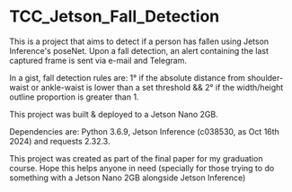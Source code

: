 # TCC_Jetson_Fall_Detection

This is a project that aims to detect if a person has fallen using Jetson Inference's poseNet. 
Upon a fall detection, an alert containing the last captured frame is sent via e-mail and Telegram.

In a gist, fall detection rules are: 1° if the absolute distance from shoulder-waist or ankle-waist is lower than a set threshold && 2° if the width/height outline proportion is greater than 1.

This project was built & deployed to a Jetson Nano 2GB. 

Dependencies are: Python 3.6.9, Jetson Inference (c038530, as Oct 16th 2024) and requests 2.32.3.

This project was created as part of the final paper for my graduation course. Hope this helps anyone in need (specially for those trying to do something with a Jetson Nano 2GB alongside Jetson Inference)